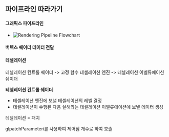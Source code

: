 ## 파이프라인 따라가기



#### 그래픽스 파이프라인

- ![Rendering Pipeline Flowchart](https://www.khronos.org/opengl/wiki_opengl/images/RenderingPipeline.png)





#### 버텍스 쉐이더 데이터 전달





#### 테셀레이션

테셀레이션 컨트롤 쉐이더 -> 고정 함수 테셀레이션 엔진 -> 테셀레이션 이벨류에이션 쉐이더



**테셀레이션 컨트롤 쉐이더** 

- 테셀레이션 엔진에 보낼 테셀레이션의 레벨 결정
- 테셀레이션이 수행된 다음 실해외는 테셀레이션 이벨류에이션에 보낼 데이터 생성



테셀레이션 = 패치

glpatchParameteri를 사용하여 제어점 개수로 하여 호출



